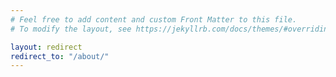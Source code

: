 ```yaml
---
# Feel free to add content and custom Front Matter to this file.
# To modify the layout, see https://jekyllrb.com/docs/themes/#overriding-theme-defaults

layout: redirect
redirect_to: "/about/"
---
```

